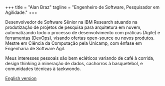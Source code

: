 +++
title = "Alan Braz"
tagline = "Engenheiro de Software, Pesquisador em Agilidade."
+++

 Desenvolvedor de Software Sênior na IBM Research atuando na produtização de projetos de pesquisa para arquitetura em nuvem, automatizando todo o processo de desenvolvimento com práticas (Agile) e ferramentas (DevOps), visando ofertas open-source ou novos produtos. Mestre em Ciência da Computação pela Unicamp, com ênfase em Engenharia de Software Ágil.

Meus interesses pessoais são bem ecléticos variando de café à corrida, design thinking à mineração de dados, cachorros à basquetebol, e comunidades técnicas à taekwondo.

<!-- Anteriormente atuou como Desenvolvedor e Arquiteto na IBM Consulting, depois migrou para a IBM Research como Engenheiro de Software em projetos de BigData com dados de mídia social. Também trabalhou por dois anos e meio em Yorktown/NY com ferramentas para Cientistas de Dados e mineração de repositórios de software. -->

 [English version](/en)